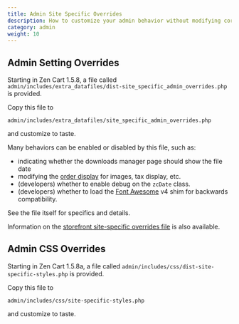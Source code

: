 ```yaml
---
title: Admin Site Specific Overrides 
description: How to customize your admin behavior without modifying core files
category: admin 
weight: 10
---
```


## Admin Setting Overrides 

Starting in Zen Cart 1.5.8, a file called `admin/includes/extra_datafiles/dist-site_specific_admin_overrides.php` is provided.  

Copy this file to 

`admin/includes/extra_datafiles/site_specific_admin_overrides.php`

and customize to taste. 

Many behaviors can be enabled or disabled by this file, such as:
- indicating whether the downloads manager page should show the file date
- modifying the [order display](/user/admin_pages/customers/order_display_options/) for images, tax display, etc. 
- (developers) whether to enable debug on the `zcDate` class.
- (developers) whether to load the [Font Awesome](/user/template/font_awesome/) v4 shim for backwards compatibility.

See the file itself for specifics and details.

Information on the [storefront site-specific overrides file](/user/customizing/site_specific_overrides/) is also available. 

## Admin CSS Overrides 

Starting in Zen Cart 1.5.8a, a file called `admin/includes/css/dist-site-specific-styles.php` is provided.  

Copy this file to 

`admin/includes/css/site-specific-styles.php`

and customize to taste. 

